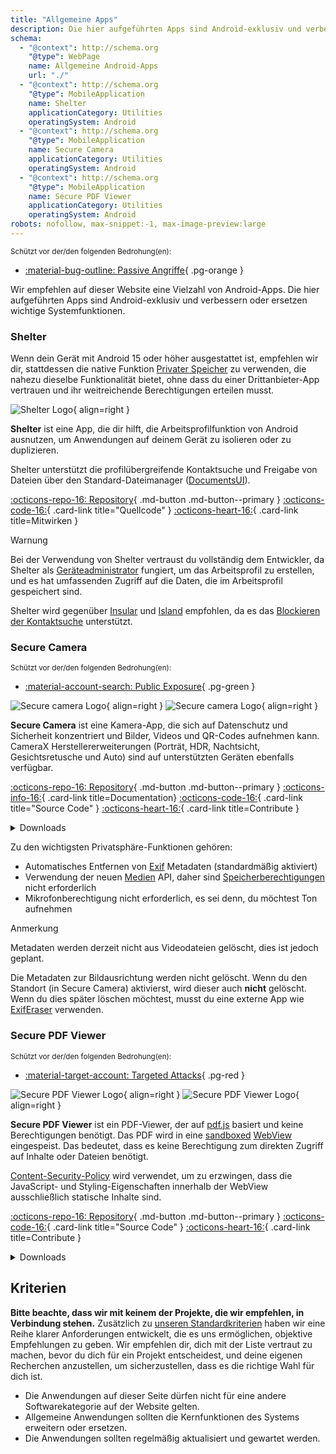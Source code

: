 ```yaml
---
title: "Allgemeine Apps"
description: Die hier aufgeführten Apps sind Android-exklusiv und verbessern oder ersetzen wichtige Systemfunktionen.
schema:
  - "@context": http://schema.org
    "@type": WebPage
    name: Allgemeine Android-Apps
    url: "./"
  - "@context": http://schema.org
    "@type": MobileApplication
    name: Shelter
    applicationCategory: Utilities
    operatingSystem: Android
  - "@context": http://schema.org
    "@type": MobileApplication
    name: Secure Camera
    applicationCategory: Utilities
    operatingSystem: Android
  - "@context": http://schema.org
    "@type": MobileApplication
    name: Secure PDF Viewer
    applicationCategory: Utilities
    operatingSystem: Android
robots: nofollow, max-snippet:-1, max-image-preview:large
---
```


<small>Schützt vor der/den folgenden Bedrohung(en):</small>

- [:material-bug-outline: Passive Angriffe](../basics/common-threats.md#security-and-privacy){ .pg-orange }

Wir empfehlen auf dieser Website eine Vielzahl von Android-Apps. Die hier aufgeführten Apps sind Android-exklusiv und verbessern oder ersetzen wichtige Systemfunktionen.

### Shelter

Wenn dein Gerät mit Android 15 oder höher ausgestattet ist, empfehlen wir dir, stattdessen die native Funktion [Privater Speicher](../os/android-overview.md#private-space) zu verwenden, die nahezu dieselbe Funktionalität bietet, ohne dass du einer Drittanbieter-App vertrauen und ihr weitreichende Berechtigungen erteilen musst.

<div class="admonition recommendation" markdown>

![Shelter Logo](../assets/img/android/shelter.svg){ align=right }

**Shelter** ist eine App, die dir hilft, die Arbeitsprofilfunktion von Android ausnutzen, um Anwendungen auf deinem Gerät zu isolieren oder zu duplizieren.

Shelter unterstützt die profilübergreifende Kontaktsuche und Freigabe von Dateien über den Standard-Dateimanager ([DocumentsUI](https://source.android.com/devices/architecture/modular-system/documentsui)).

[:octicons-repo-16: Repository](https://gitea.angry.im/PeterCxy/Shelter#shelter){ .md-button .md-button--primary }
[:octicons-code-16:](https://gitea.angry.im/PeterCxy/Shelter){ .card-link title="Quellcode" }
[:octicons-heart-16:](https://patreon.com/PeterCxy){ .card-link title=Mitwirken }

</div>

<div class="admonition warning" markdown>
<p class="admonition-title">Warnung</p>

Bei der Verwendung von Shelter vertraust du vollständig dem Entwickler, da Shelter als [Geräteadministrator](https://developer.android.com/guide/topics/admin/device-admin) fungiert, um das Arbeitsprofil zu erstellen, und es hat umfassenden Zugriff auf die Daten, die im Arbeitsprofil gespeichert sind.

</div>

Shelter wird gegenüber [Insular](https://secure-system.gitlab.io/Insular) und [Island](https://github.com/oasisfeng/island) empfohlen, da es das [Blockieren der Kontaktsuche](https://secure-system.gitlab.io/Insular/faq.html) unterstützt.

### Secure Camera

<small>Schützt vor der/den folgenden Bedrohung(en):</small>

- [:material-account-search: Public Exposure](../basics/common-threats.md#limiting-public-information){ .pg-green }

<div class="admonition recommendation" markdown>

![Secure camera Logo](../assets/img/android/secure_camera.svg#only-light){ align=right }
![Secure camera Logo](../assets/img/android/secure_camera-dark.svg#only-dark){ align=right }

**Secure Camera** ist eine Kamera-App, die sich auf Datenschutz und Sicherheit konzentriert und Bilder, Videos und QR-Codes aufnehmen kann. CameraX Herstellererweiterungen (Porträt, HDR, Nachtsicht, Gesichtsretusche und Auto) sind auf unterstützten Geräten ebenfalls verfügbar.

[:octicons-repo-16: Repository](https://github.com/GrapheneOS/Camera#readme){ .md-button .md-button--primary }
[:octicons-info-16:](https://grapheneos.org/usage#camera){ .card-link title=Documentation}
[:octicons-code-16:](https://github.com/GrapheneOS/Camera){ .card-link title="Source Code" }
[:octicons-heart-16:](https://grapheneos.org/donate){ .card-link title=Contribute }

<details class="downloads" markdown>
<summary>Downloads</summary>

- [:simple-googleplay: Google Play](https://play.google.com/store/apps/details?id=app.grapheneos.camera.play)
- [:simple-github: GitHub](https://github.com/GrapheneOS/Camera/releases)
- [:material-cube-outline: GrapheneOS App Store](https://github.com/GrapheneOS/Apps/releases)

</details>

</div>

Zu den wichtigsten Privatsphäre-Funktionen gehören:

- Automatisches Entfernen von [Exif](https://de.wikipedia.org/wiki/Exchangeable_Image_File_Format) Metadaten (standardmäßig aktiviert)
- Verwendung der neuen [Medien](https://developer.android.com/training/data-storage/shared/media) API, daher sind [Speicherberechtigungen](https://developer.android.com/training/data-storage) nicht erforderlich
- Mikrofonberechtigung nicht erforderlich, es sei denn, du möchtest Ton aufnehmen

<div class="admonition note" markdown>
<p class="admonition-title">Anmerkung</p>

Metadaten werden derzeit nicht aus Videodateien gelöscht, dies ist jedoch geplant.

Die Metadaten zur Bildausrichtung werden nicht gelöscht. Wenn du den Standort (in Secure Camera) aktivierst, wird dieser auch **nicht** gelöscht. Wenn du dies später löschen möchtest, musst du eine externe App wie [ExifEraser](../data-redaction.md#exiferaser-android) verwenden.

</div>

### Secure PDF Viewer

<small>Schützt vor der/den folgenden Bedrohung(en):</small>

- [:material-target-account: Targeted Attacks](../basics/common-threats.md#attacks-against-specific-individuals){ .pg-red }

<div class="admonition recommendation" markdown>

![Secure PDF Viewer Logo](../assets/img/android/secure_pdf_viewer.svg#only-light){ align=right }
![Secure PDF Viewer Logo](../assets/img/android/secure_pdf_viewer-dark.svg#only-dark){ align=right }

**Secure PDF Viewer** ist ein PDF-Viewer, der auf [pdf.js](https://de.wikipedia.org/wiki/PDF.js) basiert und keine Berechtigungen benötigt. Das PDF wird in eine [sandboxed](https://en.wikipedia.org/wiki/Sandbox_\(software_development\)) [WebView](https://developer.android.com/guide/webapps/webview) eingespeist. Das bedeutet, dass es keine Berechtigung zum direkten Zugriff auf Inhalte oder Dateien benötigt.

[Content-Security-Policy](https://de.wikipedia.org/wiki/Content_Security_Policy) wird verwendet, um zu erzwingen, dass die JavaScript- und Styling-Eigenschaften innerhalb der WebView ausschließlich statische Inhalte sind.

[:octicons-repo-16: Repository](https://github.com/GrapheneOS/PdfViewer#readme){ .md-button .md-button--primary }
[:octicons-code-16:](https://github.com/GrapheneOS/PdfViewer){ .card-link title="Source Code" }
[:octicons-heart-16:](https://grapheneos.org/donate){ .card-link title=Contribute }

<details class="downloads" markdown>
<summary>Downloads</summary>

- [:simple-googleplay: Google Play](https://play.google.com/store/apps/details?id=app.grapheneos.pdfviewer.play)
- [:simple-github: GitHub](https://github.com/GrapheneOS/PdfViewer/releases)
- [:material-cube-outline: GrapheneOS App Store](https://github.com/GrapheneOS/Apps/releases)

</details>

</div>

## Kriterien

**Bitte beachte, dass wir mit keinem der Projekte, die wir empfehlen, in Verbindung stehen.** Zusätzlich zu [unseren Standardkriterien](../about/criteria.md) haben wir eine Reihe klarer Anforderungen entwickelt, die es uns ermöglichen, objektive Empfehlungen zu geben. Wir empfehlen dir, dich mit der Liste vertraut zu machen, bevor du dich für ein Projekt entscheidest, und deine eigenen Recherchen anzustellen, um sicherzustellen, dass es die richtige Wahl für dich ist.

- Die Anwendungen auf dieser Seite dürfen nicht für eine andere Softwarekategorie auf der Website gelten.
- Allgemeine Anwendungen sollten die Kernfunktionen des Systems erweitern oder ersetzen.
- Die Anwendungen sollten regelmäßig aktualisiert und gewartet werden.
